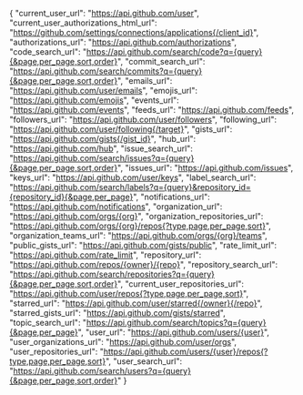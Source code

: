 {
"current_user_url": "https://api.github.com/user",
"current_user_authorizations_html_url": "https://github.com/settings/connections/applications{/client_id}",
"authorizations_url": "https://api.github.com/authorizations",
"code_search_url": "https://api.github.com/search/code?q={query}{&page,per_page,sort,order}",
"commit_search_url": "https://api.github.com/search/commits?q={query}{&page,per_page,sort,order}",
"emails_url": "https://api.github.com/user/emails",
"emojis_url": "https://api.github.com/emojis",
"events_url": "https://api.github.com/events",
"feeds_url": "https://api.github.com/feeds",
"followers_url": "https://api.github.com/user/followers",
"following_url": "https://api.github.com/user/following{/target}",
"gists_url": "https://api.github.com/gists{/gist_id}",
"hub_url": "https://api.github.com/hub",
"issue_search_url": "https://api.github.com/search/issues?q={query}{&page,per_page,sort,order}",
"issues_url": "https://api.github.com/issues",
"keys_url": "https://api.github.com/user/keys",
"label_search_url": "https://api.github.com/search/labels?q={query}&repository_id={repository_id}{&page,per_page}",
"notifications_url": "https://api.github.com/notifications",
"organization_url": "https://api.github.com/orgs/{org}",
"organization_repositories_url": "https://api.github.com/orgs/{org}/repos{?type,page,per_page,sort}",
"organization_teams_url": "https://api.github.com/orgs/{org}/teams",
"public_gists_url": "https://api.github.com/gists/public",
"rate_limit_url": "https://api.github.com/rate_limit",
"repository_url": "https://api.github.com/repos/{owner}/{repo}",
"repository_search_url": "https://api.github.com/search/repositories?q={query}{&page,per_page,sort,order}",
"current_user_repositories_url": "https://api.github.com/user/repos{?type,page,per_page,sort}",
"starred_url": "https://api.github.com/user/starred{/owner}{/repo}",
"starred_gists_url": "https://api.github.com/gists/starred",
"topic_search_url": "https://api.github.com/search/topics?q={query}{&page,per_page}",
"user_url": "https://api.github.com/users/{user}",
"user_organizations_url": "https://api.github.com/user/orgs",
"user_repositories_url": "https://api.github.com/users/{user}/repos{?type,page,per_page,sort}",
"user_search_url": "https://api.github.com/search/users?q={query}{&page,per_page,sort,order}"
}
